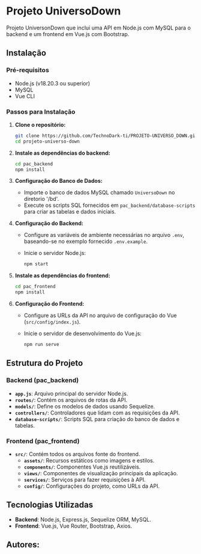 
# Projeto UniversoDown

Projeto UniversonDown que inclui uma API em Node.js com MySQL para o backend e um frontend em Vue.js com Bootstrap.

## Instalação

### Pré-requisitos

- Node.js (v18.20.3 ou superior)
- MySQL
- Vue CLI

### Passos para Instalação

1. **Clone o repositório:**

   ```bash
   git clone https://github.com/TechnoDark-ti/PROJETO-UNIVERSO_DOWN.git
   cd projeto-universo-down
   ```

2. **Instale as dependências do backend:**

   ```bash
   cd pac_backend
   npm install
   ```

3. **Configuração do Banco de Dados:**

   - Importe o banco de dados MySQL chamado `UniversoDown` no diretorio '/bd'.
   - Execute os scripts SQL fornecidos em `pac_backend/database-scripts` para criar as tabelas e dados iniciais.

4. **Configuração do Backend:**

   - Configure as variáveis de ambiente necessárias no arquivo `.env`, baseando-se no exemplo fornecido `.env.example`.
   - Inicie o servidor Node.js:

     ```bash
     npm start
     ```

5. **Instale as dependências do frontend:**

   ```bash
   cd pac_frontend
   npm install
   ```

6. **Configuração do Frontend:**

   - Configure as URLs da API no arquivo de configuração do Vue (`src/config/index.js`).
   - Inicie o servidor de desenvolvimento do Vue.js:

     ```bash
     npm run serve
     ```

## Estrutura do Projeto

### Backend (pac_backend)

- **`app.js`**: Arquivo principal do servidor Node.js.
- **`routes/`**: Contém os arquivos de rotas da API.
- **`models/`**: Define os modelos de dados usando Sequelize.
- **`controllers/`**: Controladores que lidam com as requisições da API.
- **`database-scripts/`**: Scripts SQL para criação do banco de dados e tabelas.

### Frontend (pac_frontend)

- **`src/`**: Contém todos os arquivos fonte do frontend.
  - **`assets/`**: Recursos estáticos como imagens e estilos.
  - **`components/`**: Componentes Vue.js reutilizáveis.
  - **`views/`**: Componentes de visualização principais da aplicação.
  - **`services/`**: Serviços para fazer requisições à API.
  - **`config/`**: Configurações do projeto, como URLs da API.

## Tecnologias Utilizadas

- **Backend**: Node.js, Express.js, Sequelize ORM, MySQL.
- **Frontend**: Vue.js, Vue Router, Bootstrap, Axios.


## Autores: